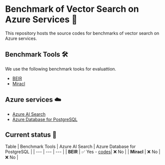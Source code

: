 # Benchmark of Vector Search on Azure Services 🚀

This repository hosts the source codes for benchmarks of vector search on Azure services.

## Benchmark Tools 🛠️

We use the following benchmark tooks for evaluattion.

- [BEIR](https://github.com/beir-cellar/beir)
- [Miracl](https://github.com/project-miracl/miracl)

## Azure services ☁️

- [Azure AI Search](https://azure.microsoft.com/en-us/products/ai-services/ai-search)
- [Azure Database for PostgreSQL](https://azure.microsoft.com/en-us/services/postgresql/)

## Current status 📝

Table
| Benchmark Tools | Azure AI Search | Azure Database for PostgreSQL |
| --- | --- | --- |
| **BEIR** | ✅ Yes - [codes](./codes/beir/azure-ai-search)| ❌ No |
| **Miracl** | ❌ No | ❌ No |
